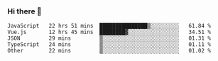 ### Hi there 👋

<!--
**xin-code/Xin-code** is a ✨ _special_ ✨ repository because its `README.md` (this file) appears on your GitHub profile.

Here are some ideas to get you started:
<!--START_SECTION:waka-->
```text
JavaScript   22 hrs 51 mins  ███████████████▒░░░░░░░░░   61.84 % 
Vue.js       12 hrs 45 mins  ████████▓░░░░░░░░░░░░░░░░   34.51 % 
JSON         29 mins         ▒░░░░░░░░░░░░░░░░░░░░░░░░   01.31 % 
TypeScript   24 mins         ▒░░░░░░░░░░░░░░░░░░░░░░░░   01.11 % 
Other        22 mins         ▒░░░░░░░░░░░░░░░░░░░░░░░░   01.02 % 
```
<!--END_SECTION:waka-->
